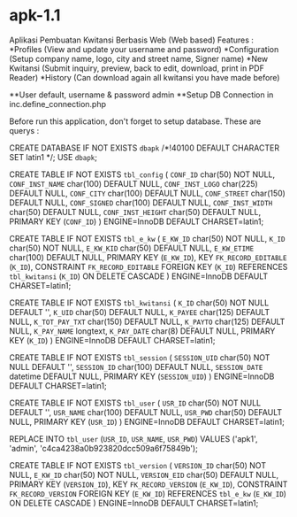 # apk-1.1
Aplikasi Pembuatan Kwitansi Berbasis Web (Web based)
Features :
*Profiles (View and update your username and password)
*Configuration (Setup company name, logo, city and street name, Signer name)
*New Kwitansi (Submit inquiry, preview, back to edit, download, print in PDF Reader)
*History (Can download again all kwitansi you have made before)

**User default, username & password admin
**Setup DB Connection in inc.define_connection.php

Before run this application, don't forget to setup database. These are querys :

CREATE DATABASE IF NOT EXISTS `dbapk` /*!40100 DEFAULT CHARACTER SET latin1 */;
USE `dbapk`;

CREATE TABLE IF NOT EXISTS `tbl_config` (
  `CONF_ID` char(50) NOT NULL,
  `CONF_INST_NAME` char(100) DEFAULT NULL,
  `CONF_INST_LOGO` char(225) DEFAULT NULL,
  `CONF_CITY` char(100) DEFAULT NULL,
  `CONF_STREET` char(150) DEFAULT NULL,
  `CONF_SIGNED` char(100) DEFAULT NULL,
  `CONF_INST_WIDTH` char(50) DEFAULT NULL,
  `CONF_INST_HEIGHT` char(50) DEFAULT NULL,
  PRIMARY KEY (`CONF_ID`)
) ENGINE=InnoDB DEFAULT CHARSET=latin1;

CREATE TABLE IF NOT EXISTS `tbl_e_kw` (
  `E_KW_ID` char(50) NOT NULL,
  `K_ID` char(50) NOT NULL,
  `E_KW_KID` char(50) DEFAULT NULL,
  `E_KW_ETIME` char(100) DEFAULT NULL,
  PRIMARY KEY (`E_KW_ID`),
  KEY `FK_RECORD_EDITABLE` (`K_ID`),
  CONSTRAINT `FK_RECORD_EDITABLE` FOREIGN KEY (`K_ID`) REFERENCES `tbl_kwitansi` (`K_ID`) ON DELETE CASCADE
) ENGINE=InnoDB DEFAULT CHARSET=latin1;

CREATE TABLE IF NOT EXISTS `tbl_kwitansi` (
  `K_ID` char(50) NOT NULL DEFAULT '',
  `K_UID` char(50) DEFAULT NULL,
  `K_PAYEE` char(125) DEFAULT NULL,
  `K_TOT_PAY_TXT` char(150) DEFAULT NULL,
  `K_PAYTO` char(125) DEFAULT NULL,
  `K_PAY_NAME` longtext,
  `K_PAY_DATE` char(8) DEFAULT NULL,
  PRIMARY KEY (`K_ID`)
) ENGINE=InnoDB DEFAULT CHARSET=latin1;

CREATE TABLE IF NOT EXISTS `tbl_session` (
  `SESSION_UID` char(50) NOT NULL DEFAULT '',
  `SESSION_ID` char(100) DEFAULT NULL,
  `SESSION_DATE` datetime DEFAULT NULL,
  PRIMARY KEY (`SESSION_UID`)
) ENGINE=InnoDB DEFAULT CHARSET=latin1;

CREATE TABLE IF NOT EXISTS `tbl_user` (
  `USR_ID` char(50) NOT NULL DEFAULT '',
  `USR_NAME` char(100) DEFAULT NULL,
  `USR_PWD` char(50) DEFAULT NULL,
  PRIMARY KEY (`USR_ID`)
) ENGINE=InnoDB DEFAULT CHARSET=latin1;

REPLACE INTO `tbl_user` (`USR_ID`, `USR_NAME`, `USR_PWD`) VALUES
	('apk1', 'admin', 'c4ca4238a0b923820dcc509a6f75849b');

CREATE TABLE IF NOT EXISTS `tbl_version` (
  `VERSION_ID` char(50) NOT NULL,
  `E_KW_ID` char(50) NOT NULL,
  `VERSION_EID` char(50) DEFAULT NULL,
  PRIMARY KEY (`VERSION_ID`),
  KEY `FK_RECORD_VERSION` (`E_KW_ID`),
  CONSTRAINT `FK_RECORD_VERSION` FOREIGN KEY (`E_KW_ID`) REFERENCES `tbl_e_kw` (`E_KW_ID`) ON DELETE CASCADE
) ENGINE=InnoDB DEFAULT CHARSET=latin1;
